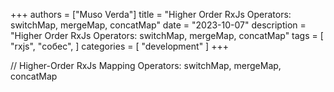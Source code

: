 +++
authors = ["Muso Verda"]
title = "Higher Order RxJs Operators: switchMap, mergeMap, concatMap"
date = "2023-10-07"
description = "Higher Order RxJs Operators: switchMap, mergeMap, concatMap"
tags = [
    "rxjs",
    "собес",
]
categories = [
    "development"
]
+++


// Higher-Order RxJs Mapping Operators: switchMap, mergeMap, concatMap